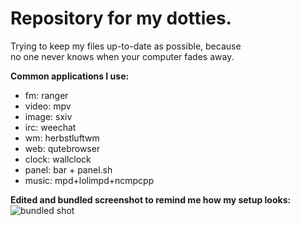 # Repository for my dotties.

Trying to keep my files up-to-date as possible, because  
no one never knows when your computer fades away.

**Common applications I use:**  
- fm: ranger  
- video: mpv  
- image: sxiv  
- irc: weechat  
- wm: herbstluftwm  
- web: qutebrowser  
- clock: wallclock  
- panel: bar + panel.sh  
- music: mpd+lolimpd+ncmpcpp  

**Edited and bundled screenshot to remind me how my setup looks:**
![bundled shot](http://a.pomf.se/fgamdw.png)
